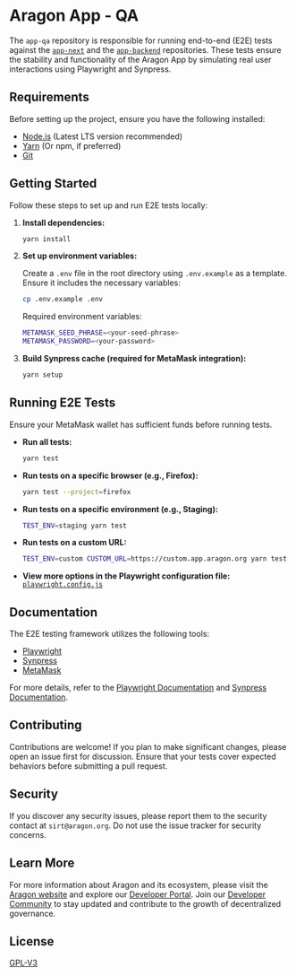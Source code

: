 # Aragon App - QA

The `app-qa` repository is responsible for running end-to-end (E2E) tests against the
[`app-next`](https://github.com/aragon/app-next) and the [`app-backend`](https://github.com/aragon/app-backend)
repositories. These tests ensure the stability and functionality of the Aragon App by simulating real user interactions
using Playwright and Synpress.

## Requirements

Before setting up the project, ensure you have the following installed:

- [Node.js](https://nodejs.org/) (Latest LTS version recommended)
- [Yarn](https://yarnpkg.com/) (Or npm, if preferred)
- [Git](https://git-scm.com/)

## Getting Started

Follow these steps to set up and run E2E tests locally:

1. **Install dependencies:**

    ```bash
    yarn install
    ```

2. **Set up environment variables:**

    Create a `.env` file in the root directory using `.env.example` as a template. Ensure it includes the necessary
    variables:

    ```bash
    cp .env.example .env
    ```

    Required environment variables:

    ```bash
    METAMASK_SEED_PHRASE=<your-seed-phrase>
    METAMASK_PASSWORD=<your-password>
    ```

3. **Build Synpress cache (required for MetaMask integration):**

    ```bash
    yarn setup
    ```

## Running E2E Tests

Ensure your MetaMask wallet has sufficient funds before running tests.

- **Run all tests:**

    ```bash
    yarn test
    ```

- **Run tests on a specific browser (e.g., Firefox):**

    ```bash
    yarn test --project=firefox
    ```

- **Run tests on a specific environment (e.g., Staging):**

    ```bash
    TEST_ENV=staging yarn test
    ```

- **Run tests on a custom URL:**

    ```bash
    TEST_ENV=custom CUSTOM_URL=https://custom.app.aragon.org yarn test
    ```

- **View more options in the Playwright configuration file:** [`playwright.config.js`](./playwright.config.ts)

## Documentation

The E2E testing framework utilizes the following tools:

- [Playwright](https://playwright.dev/)
- [Synpress](https://synpress.io/)
- [MetaMask](https://metamask.io/)

For more details, refer to the [Playwright Documentation](https://playwright.dev/docs/intro) and
[Synpress Documentation](https://docs.synpress.io/docs/introduction).

## Contributing

Contributions are welcome! If you plan to make significant changes, please open an issue first for discussion. Ensure
that your tests cover expected behaviors before submitting a pull request.

## Security

If you discover any security issues, please report them to the security contact at `sirt@aragon.org`. Do not use the
issue tracker for security concerns.

## Learn More

For more information about Aragon and its ecosystem, please visit the [Aragon website](https://aragon.org/) and explore
our [Developer Portal](https://devs.aragon.org/). Join our
[Developer Community](https://aragonproject.typeform.com/to/LngekEhU) to stay updated and contribute to the growth of
decentralized governance.

## License

[GPL-V3](./LICENSE)
